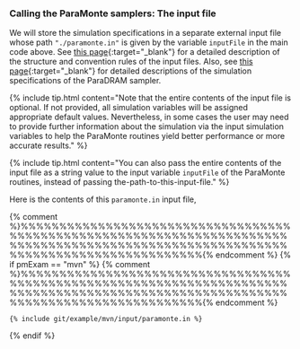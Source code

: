 ### Calling the ParaMonte samplers: The input file  

We will store the simulation specifications in a separate external input file whose path `"./paramonte.in"` is given by the variable `inputFile` in the main code above. See [this page](../../../../usage/paradram/interface){:target="_blank"} for a detailed description of the structure and convention rules of the input files. Also, see [this page](../../../../usage/paradram/specifications){:target="_blank"} for detailed descriptions of the simulation specifications of the ParaDRAM sampler.  

{% include tip.html content="Note that the entire contents of the input file is optional. If not provided, all simulation variables will be assigned appropriate default values. Nevertheless, in some cases the user may need to provide further information about the simulation via the input simulation variables to help the ParaMonte routines yield better performance or more accurate results." %}  

{% include tip.html content="You can also pass the entire contents of the input file as a string value to the input variable `inputFile` of the ParaMonte routines, instead of passing the-path-to-this-input-file." %}  

Here is the contents of this `paramonte.in` input file,  

{% comment %}%%%%%%%%%%%%%%%%%%%%%%%%%%%%%%%%%%%%%%%%%%%%%%%%%%%%%%%%%%%%%%%%%%%%%%%%%%%%%%%%%%%%%%%%%%%%%%%%%%%%%%%%%%%%%%%%%%%%%%%%%%%%%%%%%%%%{% endcomment %}
{% if pmExam == "mvn" %}
{% comment %}%%%%%%%%%%%%%%%%%%%%%%%%%%%%%%%%%%%%%%%%%%%%%%%%%%%%%%%%%%%%%%%%%%%%%%%%%%%%%%%%%%%%%%%%%%%%%%%%%%%%%%%%%%%%%%%%%%%%%%%%%%%%%%%%%%%%{% endcomment %}

```text
{% include git/example/mvn/input/paramonte.in %}
```  

{% endif %}

